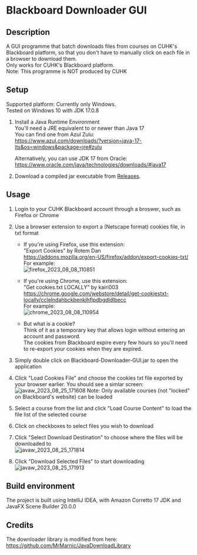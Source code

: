 # Blackboard Downloader GUI  
## Description  
A GUI programme that batch downloads files from courses on CUHK's Blackboard platform, so that you don't have to manually click on each file in a browser to download them.  
Only works for CUHK's Blackboard platform.  
Note: This programme is NOT produced by CUHK  

## Setup
Supported platform: Currently only Windows.  
Tested on Windows 10 with JDK 17.0.8  

1. Install a Java Runtime Environment  
   You'll need a JRE equivalent to or newer than Java 17  
   You can find one from Azul Zulu:  
   https://www.azul.com/downloads/?version=java-17-lts&os=windows&package=jre#zulu
     
   Alternatively, you can use JDK 17 from Oracle:  
   https://www.oracle.com/java/technologies/downloads/#java17  


1. Download a compiled jar executable from [Releases](https://github.com/steveglowplunk/Blackboard-Downloader-GUI/releases).  

## Usage  

1. Login to your CUHK Blackboard account through a broswer, such as Firefox or Chrome  

1. Use a browser extension to export a (Netscape format) cookies file, in txt format  
	- If you're using Firefox, use this extension:  
	"Export Cookies" by Rotem Dan  
	https://addons.mozilla.org/en-US/firefox/addon/export-cookies-txt/  
	For example:  
	![firefox_2023_08_08_110851](https://github.com/steveglowplunk/Blackboard-Downloader-GUI/assets/28670916/827e229d-1fb1-4c6b-8f33-3f33b5c21cf8)

	- If you're using Chrome, use this extension:  
	"Get cookies.txt LOCALLY" by kairi003  
	https://chrome.google.com/webstore/detail/get-cookiestxt-locally/cclelndahbckbenkjhflpdbgdldlbecc  
	For example:  
	![chrome_2023_08_08_110954](https://github.com/steveglowplunk/Blackboard-Downloader-GUI/assets/28670916/50ee50cd-c5ee-4183-b4f6-b35cb1cb10d8)

	- But what is a cookie?  
	Think of it as a temporary key that allows login without entering an account and password.  
	The cookies from Blackboard expire every few hours so you'll need to re-export your cookies when they are expired.  
	
1. Simply double click on Blackboard-Downloader-GUI.jar to open the application  

1. 	Click "Load Cookies File" and choose the cookies txt file exported by your browser earlier. You should see a simlar screen:  
![javaw_2023_08_25_171608](https://github.com/steveglowplunk/Blackboard-Downloader-GUI/assets/28670916/dc3b7400-406f-4101-88e9-88515adf790c)
Note: Only available courses (not "locked" on Blackboard's website) can be loaded  

1. Select a course from the list and click "Load Course Content" to load the file list of the selected course  

1. Click on checkboxes to select files you wish to download  

1. Click "Select Download Destination" to choose where the files will be downloaded to  
![javaw_2023_08_25_171814](https://github.com/steveglowplunk/Blackboard-Downloader-GUI/assets/28670916/50aa29cd-f64b-4186-9567-786882954544)
1. Click "Download Selected Files" to start downloading  
![javaw_2023_08_25_171913](https://github.com/steveglowplunk/Blackboard-Downloader-GUI/assets/28670916/2b04f1ff-efe9-4c45-8b86-ce925c0b7e5d)

## Build environment  
The project is built using IntelliJ IDEA, with Amazon Corretto 17 JDK and JavaFX Scene Builder 20.0.0  

## Credits  
The downloader library is modified from here:  
https://github.com/MrMarnic/JavaDownloadLibrary
